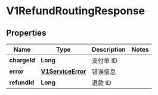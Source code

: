 
# V1RefundRoutingResponse

## Properties
Name | Type | Description | Notes
------------ | ------------- | ------------- | -------------
**chargeId** | **Long** | 支付单 ID | 
**error** | [**V1ServiceError**](V1ServiceError.md) | 错误信息 | 
**refundId** | **Long** | 退款 ID | 



